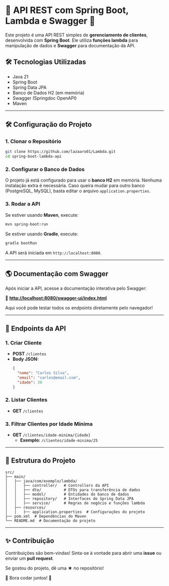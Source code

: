 # 🚀 API REST com Spring Boot, Lambda e Swagger 🚀

Este projeto é uma API REST simples de **gerenciamento de clientes**, desenvolvida com **Spring Boot**. Ele utiliza **funções lambda** para manipulação de dados e **Swagger** para documentação da API.

## 🛠️ Tecnologias Utilizadas
- Java 21
- Spring Boot
- Spring Data JPA
- Banco de Dados H2 (em memória)
- Swagger (Springdoc OpenAPI)
- Maven

---

## 🛠️ Configuração do Projeto
### 1. Clonar o Repositório
```sh
git clone https://github.com/lazaaro01/Lambda.git
cd spring-boot-lambda-api
```

### 2. Configurar o Banco de Dados
O projeto já está configurado para usar o **banco H2** em memória. Nenhuma instalação extra é necessária. Caso queira mudar para outro banco (PostgreSQL, MySQL), basta editar o arquivo `application.properties`.

### 3. Rodar a API
Se estiver usando **Maven**, execute:
```sh
mvn spring-boot:run
```
Se estiver usando **Gradle**, execute:
```sh
gradle bootRun
```

A API será iniciada em `http://localhost:8080`.

---

## 🌎 Documentação com Swagger
Após iniciar a API, acesse a documentação interativa pelo Swagger:

🔗 **[http://localhost:8080/swagger-ui/index.html](http://localhost:8080/swagger-ui/index.html)**

Aqui você pode testar todos os endpoints diretamente pelo navegador!

---

## 🔄 Endpoints da API
### 1. Criar Cliente
- **POST** `/clientes`
- **Body JSON:**
  ```json
  {
    "nome": "Carlos Silva",
    "email": "carlos@email.com",
    "idade": 30
  }
  ```

### 2. Listar Clientes
- **GET** `/clientes`

### 3. Filtrar Clientes por Idade Mínima
- **GET** `/clientes/idade-minima/{idade}`
    - **Exemplo:** `/clientes/idade-minima/25`

---

## 🔧 Estrutura do Projeto
```
src/
├── main/
│   ├── java/com/exemplo/lambda/
│   │   ├── controller/   # Controllers da API
│   │   ├── dto/          # DTOs para transferência de dados
│   │   ├── model/        # Entidades do banco de dados
│   │   ├── repository/   # Interfaces do Spring Data JPA
│   │   ├── service/      # Regras de negócio e funções lambda
│   ├── resources/
│   │   ├── application.properties  # Configurações do projeto
├── pom.xml  # Dependências do Maven
└── README.md  # Documentação do projeto
```

---

## ✨ Contribuição
Contribuições são bem-vindas! Sinta-se à vontade para abrir uma **issue** ou enviar um **pull request**.

Se gostou do projeto, dê uma ★ no repositório!

💪 Bora codar juntos! 🚀

